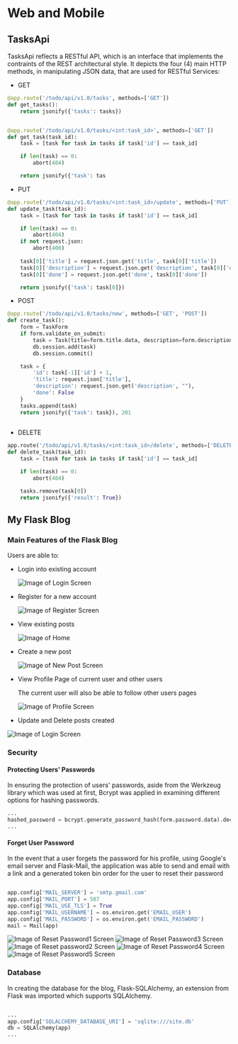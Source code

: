 # Web and Mobile


## TasksApi 

TasksApi reflects a RESTful API, which is an interface that implements the contraints of the REST architectural style. It depicts the four (4) main HTTP methods, in manipulating JSON data, that are used for RESTful Services: 

* GET 

```python
@app.route('/todo/api/v1.0/tasks', methods=['GET'])
def get_tasks():
    return jsonify({'tasks': tasks})


@app.route('/todo/api/v1.0/tasks/<int:task_id>', methods=['GET'])
def get_task(task_id):
    task = [task for task in tasks if task['id'] == task_id]

    if len(task) == 0:
        abort(404)

    return jsonify({'task': tas
```
* PUT

```python
@app.route('/todo/api/v1.0/tasks/<int:task_id>/update', methods=['PUT'])
def update_task(task_id):
    task = [task for task in tasks if task['id'] == task_id]

    if len(task) == 0:
        abort(404)
    if not request.json:
        abort(400)
    
    task[0]['title'] = request.json.get('title', task[0]['title'])
    task[0]['description'] = request.json.get('description', task[0]['description'])
    task[0]['done'] = request.json.get('done', task[0]['done'])

    return jsonify({'task': task[0]})

```
* POST

```python
@app.route('/todo/api/v1.0/tasks/new', methods=['GET', 'POST'])
def create_task():
    form = TaskForm
    if form.validate_on_submit:
        task = Task(title=form.title.data, description=form.description.data)
        db.session.add(task)
        db.session.commit()

    task = {
        'id': task[-1]['id'] + 1,
        'title': request.json['title'],
        'description': request.json.get('description', ""),
        'done': False
    }
    tasks.append(task)
    return jsonify({'task': task}), 201
    
```

* DELETE

```python
app.route('/todo/api/v1.0/tasks/<int:task_id>/delete', methods=['DELETE'])
def delete_task(task_id):
    task = [task for task in tasks if task['id'] == task_id]

    if len(task) == 0:
        abort(404)

    tasks.remove(task[0])
    return jsonify({'result': True})
```

## My Flask Blog

### Main Features of the Flask Blog

Users are able to:

* Login into existing account

  ![Image of Login Screen](images/Login.png)
  
* Register for a new account

  ![Image of Register Screen](https://github.com/miraAGS/Web-and-Mobile/blob/main/images/Register.PNG)
  
* View existing posts 

  ![Image of Home](https://github.com/miraAGS/Web-and-Mobile/blob/main/images/Home.PNG)
  
* Create a new post 

  ![Image of New Post Screen](https://github.com/miraAGS/Web-and-Mobile/blob/main/images/newPost.PNG)
  
* View Profile Page of current user and other users
  
  The current user will also be able to follow other users pages
  
  ![Image of Profile Screen](https://github.com/miraAGS/Web-and-Mobile/blob/main/images/Profilepage.PNG)

  
* Update and Delete posts created

![Image of Login Screen](https://github.com/miraAGS/Web-and-Mobile/blob/main/images/Update_delete.PNG)

### Security 

#### Protecting Users' Passwords
In ensuring the protection of users' passwords, aside from the Werkzeug library which was used at first, Bcrypt was applied in examining different options for hashing passwords.

```python 
...
hashed_password = bcrypt.generate_password_hash(form.password.data).decode('utf-8')
...
```

#### Forget User Password

In the event that a user forgets the password for his profile, using Google's email server and Flask-Mail, the application was able to send and email with a link and a generated token bin order for the user to reset their password

```python

app.config['MAIL_SERVER'] = 'smtp.gmail.com'
app.config['MAIL_PORT'] = 587
app.config['MAIL_USE_TLS'] = True
app.config['MAIL_USERNAME'] = os.environ.get('EMAIL_USER')
app.config['MAIL_PASSWORD'] = os.environ.get('EMAIL_PASSWORD')
mail = Mail(app)
```

 ![Image of Reset Password1 Screen](https://github.com/miraAGS/Web-and-Mobile/blob/main/images/reset_passwordprompt.PNG)
 ![Image of Reset Password3 Screen](https://github.com/miraAGS/Web-and-Mobile/blob/main/images/resetpasswordSuccessful.PNG)
 ![Image of Reset password2 Screen](https://github.com/miraAGS/Web-and-Mobile/blob/main/images/ResetPassword.png)
 ![Image of Reset Password4 Screen](https://github.com/miraAGS/Web-and-Mobile/blob/main/images/changepassword.PNG)
 ![Image of Reset Password5 Screen](https://github.com/miraAGS/Web-and-Mobile/blob/main/images/changeSuccessful.PNG)


### Database 

In creating the database for the blog, Flask-SQLAlchemy, an extension from Flask was imported which supports SQLAlchemy. 

```python 

...
app.config['SQLALCHEMY_DATABASE_URI'] = 'sqlite:///site.db'
db = SQLAlchemy(app)
...
```
